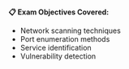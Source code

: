<div class="exam-objective-box">

**📋 Exam Objectives Covered:**

- Network scanning techniques
- Port enumeration methods
- Service identification
- Vulnerability detection

</div>
